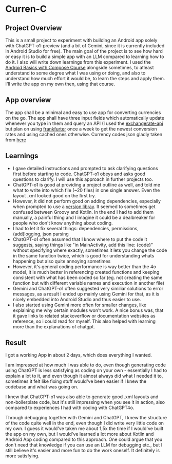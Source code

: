 # Curren-C
## Project Overview
This is a small project to experiment with building an Android app solely with ChatGPT-o1-preview (and a bit of Gemini, since it is currently included in Android Studio for free).
The main goal of the project is to see how hard or easy it is to build a simple app with an LLM compared to learning how to do it. I also will write down learnings from this experiment.
I used the [Android Basics with Compose Course](https://developer.android.com/courses/android-basics-compose/course) alongside sometimes, to atleast understand to some degree what I was using or doing, and also to understand how much effort it would be, to learn the steps and apply them. I'll write the app on my own then, using that course.

## App overview
The app shall be a minimal and easy to use app for converting currencies on the go. 
The app shall have three input fields which automatically update whenever you type in them and query an API (I used the [exchangerate-api](https://www.exchangerate-api.com/docs/java-currency-api) but plan on using [frankfurter](https://github.com/hakanensari/frankfurter) once a week to get the newest conversion rates and using cached ones otherwise. Currency codes json gladly taken from [here](https://github.com/ourworldincode/currency/tree/main)

## Learnings
- I gave detailed instructions and prompted to ask clarifying questions first before starting to code. ChatGPT-o1 obeys and asks good questions to clarify. I will use this approach in further projects too.
- ChatGPT-o1 is good at providing a project outline as well, and told me what to write into which file (~20 files) in one single answer. Even the layout .xml looked good on the first try.
- However, it did not perform good on adding dependencies, especially when prompted to use a [version libray](https://developer.android.com/build/dependencies#add-dependency). It seemed to sometimes get confused between Groovy and Kotlin. In the end I had to add them manually, a painful thing and I imagine it could be a dealbreaker for people who don't know anything about coding.
- I had to let it fix several things: dependencies, permissions, (add)logging, json parsing
- ChatGPT-o1 often assumed that I know where to put the code it suggests, saying things like "in MainActivity, add this line: {code}" without specifying where exactly, sometimes it lets you change the code in the same function twice, which is good for understanding whats happening but also quite annoying sometimes
- However, it's general coding performance is way better than the 4o model, it is much better in referencing created functions and keeping consistent with what has been coded so far (eg. not creating the same function but with different variable names and execution in another file)
- Gemini and ChatGPT-o1 often suggested very similiar solutions to error messages, as a result I ended up mainly using Gemini for that, as it is nicely embedded into Android Studio and thus easier to use.
- I also started using Gemini more often for smaller changes, like explaining me why certain modules won't work. A nice bonus was, that it gave links to related stackoverflow or documentation websites as reference, so i could read for myself. This also helped with learning more than the explanations of chatgpt. 

## Result
I got a working App in about 2 days, which does everything I wanted.

I am impressed at how much I was able to do, even though generating code using ChatGPT is less satisfying as coding on your own - essentially I had to explain a lot to it, and even though it almost always did what I needed it to, sometimes it felt like fixing stuff would've been easier if I knew the codebase and what was going on.

I knew that ChatGPT-o1 was also able to generate good .xml layouts and non-boilerplate code, but it's still impressing when you see it in action, also compared to experiences I had with coding with ChatGPT4o.

Through debugging together with Gemini and ChatGPT, I knew the structure of the code quite well in the end, even though I did write very little code on my own.
I guess it would've taken me about 1,5x the time if I would've built the app on my own, but I would've learned a lot more about Kotlin and Android App coding compared to this approach. One could argue that you don't need that knowledge if you can use an LLM for debugging etc., but I still believe it's easier and more fun to do the work oneself. It definitely is more satisfying.
